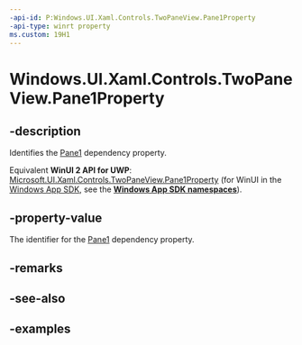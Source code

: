 ```yaml
---
-api-id: P:Windows.UI.Xaml.Controls.TwoPaneView.Pane1Property
-api-type: winrt property
ms.custom: 19H1
---
```


<!-- Property syntax.
public DependencyProperty Pane1Property { get; }
-->

# Windows.UI.Xaml.Controls.TwoPaneView.Pane1Property

## -description

Identifies the [Pane1](twopaneview_pane1.md) dependency property.

Equivalent **WinUI 2 API for UWP**: [Microsoft.UI.Xaml.Controls.TwoPaneView.Pane1Property](/windows/winui/api/microsoft.ui.xaml.controls.twopaneview.pane1property) (for WinUI in the [Windows App SDK](/windows/apps/windows-app-sdk/), see the **[Windows App SDK namespaces](/windows/windows-app-sdk/api/winrt/)**).

## -property-value

The identifier for the [Pane1](twopaneview_pane1.md) dependency property.

## -remarks

## -see-also

## -examples

